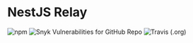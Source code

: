 # NestJS Relay

![npm](https://img.shields.io/npm/v/nestjs-relay?style=for-the-badge)
![Snyk Vulnerabilities for GitHub Repo](https://img.shields.io/snyk/vulnerabilities/github/rogerballard/nestjs-relay?style=for-the-badge)
![Travis (.org)](https://img.shields.io/travis/rogerballard/nestjs-relay?style=for-the-badge)
